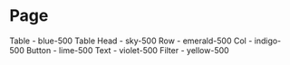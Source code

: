# Page

Table - blue-500
Table Head - sky-500
Row - emerald-500
Col - indigo-500
Button - lime-500
Text - violet-500
Filter - yellow-500
